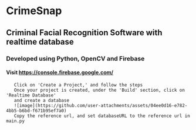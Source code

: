 # CrimeSnap
## Criminal Facial Recognition Software with realtime database 

### Developed using Python, OpenCV and Firebase

#### Visit https://console.firebase.google.com/
       Click on 'Create a Project,' and follow the steps
       Once your project is created, under the 'Build' section, click on 'Realtime Database' 
       and create a database
       ![image](https://github.com/user-attachments/assets/04ee0d16-e782-4bb5-b6bd-f671b95ef7a0)
       Copy the reference url, and set databaseURL to the reference url in main.py


